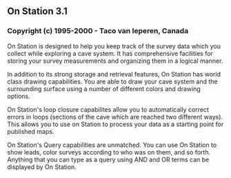 ## On Station 3.1
### Copyright (c) 1995-2000 - Taco van Ieperen, Canada

On Station is designed to help you keep track of the survey data which you collect while exploring a cave system. It has comprehensive facilities for storing your survey measurements and organizing them in a logical manner.

In addition to its strong storage and retrieval features, On Station has world class drawing capabilities. You are able to draw your cave system and the surrounding surface using a number of different colors and drawing options.

On Station's loop closure capabilites allow you to automatically correct errors in loops (sections of the cave which are reached two different ways). This allows you to use on Station to process your data as a starting point for published maps.

On Station's Query capabilities are unmatched. You can use On Station to show leads, color surveys according to who was on them, and so forth. Anything that you can type as a query using AND and OR terms can be displayed by On Station.
